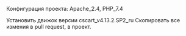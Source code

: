 Конфигурация проекта: Apache_2.4, PHP_7.4

Установить движок версии cscart_v4.13.2.SP2_ru 
Скопировать все измения в pull request, в проект.



